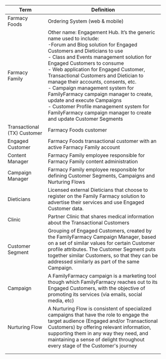 | Term | Definition |
| ---------------------------------------|-----------------------------------------------------------------------------------------------------------------------------|
| Farmacy Foods | Ordering System (web & mobile) |
| Farmacy Family | Other name: Engagement Hub. It’s the generic name used to include: </br>-Forum and Blog solution for Engaged Customers and Dieticians to use</br>- Class and Events management solution for Engaged Customers to consume</br>- Web application for Engaged Customer, Transactional Customers and Dietician to manage their accounts, consents, etc.</br>- Campaign management system for FamilyFarmacy campaign manager to create, update and execute Campaigns</br>- Customer Profile management system for FamilyFarmacy campaign manager to create and update Customer Segments |
| Transactional (TX) Customer | Farmacy Foods customer |
| Engaged Customer | Farmacy Foods transactional customer with an active Farmacy Family account |
| Content Manager | Farmacy Family employee responsible for Farmacy Family content administration |
| Campaign Manager | Farmacy Family employee responsible for defining Customer Segments, Campaigns and Nurturing Flows |
| Dieticians | Licensed external Dieticians that choose to register on the Family Farmacy solution to advertise their services and use Engaged Customer data. |
| Clinic | Partner Clinic that shares medical information about the Transactional Customers |
| Customer Segment | Grouping of Engaged Customers, created by the FamilyFarmacy Campaign Manager, based on a set of similar values for certain Customer profile attributes. The Customer Segment puts together similar Customers, so that they can be addressed similarly as part of the same Campaign. |
| Campaign | A FamilyFarmacy campaign is a marketing tool though which FamilyFarmacy reaches out to its Engaged Customers, with the objective of promoting its services (via emails, social media, etc) |
| Nurturing Flow | A Nurturing Flow is consistent of specialized campaigns that have the role to engage the target audience (Engaged and/or Transactional Customers) by offering relevant information, supporting them in any way they need, and maintaining a sense of delight throughout every stage of the Customer's journey |
| | |
| | |